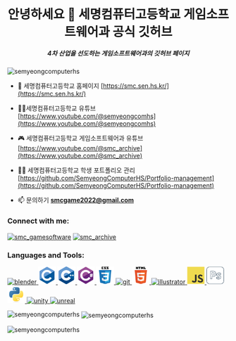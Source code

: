 <h1 align="center">안녕하세요 👋 세명컴퓨터고등학교 게임소프트웨어과 공식 깃허브</h1>
<h5 align="center">4차 산업을 선도하는 게임소프트웨어과의 깃허브 페이지</h5>

<p align="left"> <img src="https://komarev.com/ghpvc/?username=semyeongcomputerhs&label=Profile%20views&color=0e75b6&style=flat" alt="semyeongcomputerhs" /> </p>


- 🏫 세명컴퓨터고등학교 홈페이지 [https://smc.sen.hs.kr/](https://smc.sen.hs.kr/)

- 🧑‍🎓세명컴퓨터고등학교 유튜브 [https://www.youtube.com/@semyeongcomhs](https://www.youtube.com/@semyeongcomhs)

- 🎮 세명컴퓨터고등학교 게임소프트웨어과 유튜브 [https://www.youtube.com/@smc_archive](https://www.youtube.com/@smc_archive)

- 👨‍💻 세명컴퓨터고등학교 학생 포트폴리오 관리 [https://github.com/SemyeongComputerHS/Portfolio-management](https://github.com/SemyeongComputerHS/Portfolio-management)

- 📫 문의하기 **smcgame2022@gmail.com**

<h3 align="left">Connect with me:</h3>
<p align="left">
<a href="https://instagram.com/smc_gamesoftware" target="blank"><img align="center" src="https://raw.githubusercontent.com/rahuldkjain/github-profile-readme-generator/master/src/images/icons/Social/instagram.svg" alt="smc_gamesoftware" height="30" width="40" /></a>
<a href="https://www.youtube.com/c/smc_archive" target="blank"><img align="center" src="https://raw.githubusercontent.com/rahuldkjain/github-profile-readme-generator/master/src/images/icons/Social/youtube.svg" alt="smc_archive" height="30" width="40" /></a>
</p>

<h3 align="left">Languages and Tools:</h3>
<p align="left"> <a href="https://www.blender.org/" target="_blank" rel="noreferrer"> <img src="https://download.blender.org/branding/community/blender_community_badge_white.svg" alt="blender" width="40" height="40"/> </a> <a href="https://www.cprogramming.com/" target="_blank" rel="noreferrer"> <img src="https://raw.githubusercontent.com/devicons/devicon/master/icons/c/c-original.svg" alt="c" width="40" height="40"/> </a> <a href="https://www.w3schools.com/cpp/" target="_blank" rel="noreferrer"> <img src="https://raw.githubusercontent.com/devicons/devicon/master/icons/cplusplus/cplusplus-original.svg" alt="cplusplus" width="40" height="40"/> </a> <a href="https://www.w3schools.com/cs/" target="_blank" rel="noreferrer"> <img src="https://raw.githubusercontent.com/devicons/devicon/master/icons/csharp/csharp-original.svg" alt="csharp" width="40" height="40"/> </a> <a href="https://www.w3schools.com/css/" target="_blank" rel="noreferrer"> <img src="https://raw.githubusercontent.com/devicons/devicon/master/icons/css3/css3-original-wordmark.svg" alt="css3" width="40" height="40"/> </a> <a href="https://git-scm.com/" target="_blank" rel="noreferrer"> <img src="https://www.vectorlogo.zone/logos/git-scm/git-scm-icon.svg" alt="git" width="40" height="40"/> </a> <a href="https://www.w3.org/html/" target="_blank" rel="noreferrer"> <img src="https://raw.githubusercontent.com/devicons/devicon/master/icons/html5/html5-original-wordmark.svg" alt="html5" width="40" height="40"/> </a> <a href="https://www.adobe.com/in/products/illustrator.html" target="_blank" rel="noreferrer"> <img src="https://www.vectorlogo.zone/logos/adobe_illustrator/adobe_illustrator-icon.svg" alt="illustrator" width="40" height="40"/> </a> <a href="https://developer.mozilla.org/en-US/docs/Web/JavaScript" target="_blank" rel="noreferrer"> <img src="https://raw.githubusercontent.com/devicons/devicon/master/icons/javascript/javascript-original.svg" alt="javascript" width="40" height="40"/> </a> <a href="https://www.photoshop.com/en" target="_blank" rel="noreferrer"> <img src="https://raw.githubusercontent.com/devicons/devicon/master/icons/photoshop/photoshop-line.svg" alt="photoshop" width="40" height="40"/> </a> <a href="https://www.python.org" target="_blank" rel="noreferrer"> <img src="https://raw.githubusercontent.com/devicons/devicon/master/icons/python/python-original.svg" alt="python" width="40" height="40"/> </a> <a href="https://unity.com/" target="_blank" rel="noreferrer"> <img src="https://www.vectorlogo.zone/logos/unity3d/unity3d-icon.svg" alt="unity" width="40" height="40"/> </a> <a href="https://unrealengine.com/" target="_blank" rel="noreferrer"> <img src="https://raw.githubusercontent.com/kenangundogan/fontisto/036b7eca71aab1bef8e6a0518f7329f13ed62f6b/icons/svg/brand/unreal-engine.svg" alt="unreal" width="40" height="40"/> </a> </p>

<p><img align="left" src="https://github-readme-stats.vercel.app/api/top-langs?username=semyeongcomputerhs&show_icons=true&locale=en&layout=compact" alt="semyeongcomputerhs" /></p>

<p>&nbsp;<img align="center" src="https://github-readme-stats.vercel.app/api?username=semyeongcomputerhs&show_icons=true&locale=en" alt="semyeongcomputerhs" /></p>

<p><img align="center" src="https://github-readme-streak-stats.herokuapp.com/?user=semyeongcomputerhs&" alt="semyeongcomputerhs" /></p>
